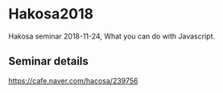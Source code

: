 # Hakosa2018

Hakosa seminar 2018-11-24, What you can do with Javascript.

## Seminar details

https://cafe.naver.com/hacosa/239756
